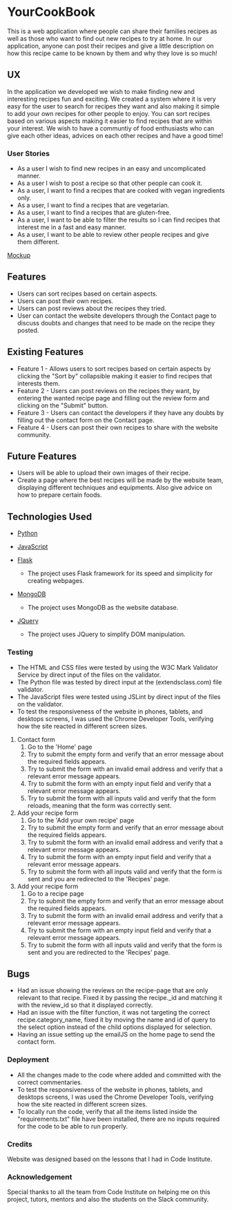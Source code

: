 # YourCookBook
This is a web application where people can share their families recipes as well as those who want to find out new recipes to try at home. In our application, anyone can post their recipes and give a little description on how this recipe came to be known by them and why they love is so much!


## UX
In the application we developed we wish to make finding new and interesting recipes fun and exciting. We created a system where it is very easy for the user to search for recipes they want and also making it simple to add your own recipes for other people to enjoy. You can sort recipes based on various aspects making it easier to find recipes that are within your interest.
We wish to have a communtiy of food enthusiasts who can give each other ideas, advices on each other recipes and have a good time!

### User Stories
* As a user I wish to find new recipes in an easy and uncomplicated manner.
* As a user I wish to post a recipe so that other people can cook it.
* As a user, I want to find a recipes that are cooked with vegan ingredients only.
* As a user, I want to find a recipes that are vegetarian.
* As a user, I want to find a recipes that are gluten-free.
* As a user, I want to be able to filter the results so I can find recipes that interest me in a fast and easy manner.
* As a user, I want to be able to review other people recipes and give them different.

[Mockup](mockup/recipe_website.pdf)

## Features 
* Users can sort recipes based on certain aspects.
* Users can post their own recipes.
* Users can post reviews about the recipes they tried.
* User can contact the website developers through the Contact page to discuss doubts and changes that need to be made on the recipe they posted.

## Existing Features
* Feature 1 - Allows users to sort recipes based on certain aspects by clicking the "Sort by" collapsible making it easier to find recipes that interests them.
* Feature 2 - Users can post reviews on the recipes they want, by entering the wanted recipe page and filling out the review form and clicking on the "Submit" button.
* Feature 3 - Users can contact the developers if they have any doubts by filling out the contact form on the Contact page.
* Feature 4 - Users can post their own recipes to share with the website community.

## Future Features
* Users will be able to upload their own images of their recipe.
* Create a page where the best recipes will be made by the website team, displaying different techniques and equipments. Also give advice on how to prepare certain foods.

## Technologies Used

* [Python](https://www.python.org/)

* [JavaScript](https://www.javascript.com/)

* [Flask](https://flask.palletsprojects.com/en/1.1.x/)
    * The project uses Flask framework for its speed and simplicity for creating webpages.
* [MongoDB](https://www.mongodb.com/)
    * The project uses MongoDB as the website database.
* [JQuery](https://jquery.com/)
    * The project uses JQuery to simplify DOM manipulation.

### Testing
* The HTML and CSS files were tested by using the W3C Mark Validator Service by direct input of the files on the validator.
* The Python file was tested by direct input at the (extendsclass.com) file validator.
* The JavaScript files were tested using JSLint by direct input of the files on the validator.
* To test the responsiveness of the website in phones, tablets, and desktops screens, I was used the Chrome Developer Tools, verifying how the site reacted in different screen sizes.
1. Contact form
    1. Go to the 'Home' page
    1. Try to submit the empty form and verify that an error message about the required fields appears.
    1. Try to submit the form with an invalid email address and verify that a relevant error message appears.
    1. Try to submit the form with an empty input field and verify that a relevant error message appears.
    1. Try to submit the form with all inputs valid and verify that the form reloads, meaning that the form was correctly sent.
2. Add your recipe form
    1. Go to the 'Add your own recipe' page
    1. Try to submit the empty form and verify that an error message about the required fields appears.
    1. Try to submit the form with an invalid email address and verify that a relevant error message appears.
    1. Try to submit the form with an empty input field and verify that a relevant error message appears.
    1. Try to submit the form with all inputs valid and verify that the form is sent and you are redirected to the 'Recipes' page. 
3. Add your recipe form
    1. Go to a recipe page
    1. Try to submit the empty form and verify that an error message about the required fields appears.
    1. Try to submit the form with an invalid email address and verify that a relevant error message appears.
    1. Try to submit the form with an empty input field and verify that a relevant error message appears.
    1. Try to submit the form with all inputs valid and verify that the form is sent and you are redirected to the 'Recipes' page. 

 ## Bugs
 * Had an issue showing the reviews on the recipe-page that are only relevant to that recipe. Fixed it by passing the recipe._id and matching it with the review_id so that it displayed correctly.
 * Had an issue with the filter function, it was not targeting the correct recipe.category_name, fixed it by moving the name and id of query to the select option instead of the child options displayed for selection.
 * Having an issue setting up the emailJS on the home page to send the contact form. 
### Deployment
* All the changes made to the code where added and committed with the correct commentaries.
* To test the responsiveness of the website in phones, tablets, and desktops screens, I was used the Chrome Developer Tools, verifying how the site reacted in different screen sizes.
* To locally run the code, verify that all the items listed inside the "requirements.txt" file have been installed, there are no inputs required for the code to be able to run properly.

### Credits
Website was designed based on the lessons that I had in Code Institute.
### Acknowledgement
Special thanks to all the team from Code Institute on helping me on this project, tutors, mentors and also the students on the Slack community.


